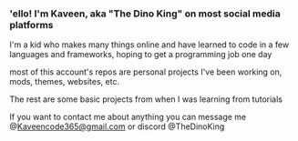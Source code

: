 ### 'ello! I'm Kaveen, aka "The Dino King" on most social media platforms

I'm a kid who makes many things online and have learned to code in a few languages and frameworks, hoping to get a programming job one day

most of this account's repos are personal projects I've been working on, mods, themes, websites, etc. 

The rest are some basic projects from when I was learning from tutorials

If you want to contact me about anything you can message me @Kaveencode365@gmail.com or discord @TheDinoKing

<!-- you can also check out my (website)[https://thedinoking.dev] to learn more about me 
(uncomment this once my site is actually avaliable
-->

<!--
 Work to revamp this later as its kinda boring lmao
-->
